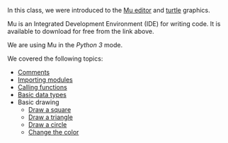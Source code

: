 
In this class, we were introduced to the [Mu editor][mu] and [turtle][turtle]
graphics.

[mu]: https://codewith.mu/
[turtle]: https://docs.python.org/3/library/turtle.html

Mu is an Integrated Development Environment (IDE) for writing code. It is
available to download for free from the link above.

We are using Mu in the *Python 3* mode.

We covered the following topics:

- [Comments](./01-comments.py)
- [Importing modules](./02-imports.py)
- [Calling functions](./03-function-calls.py)
- [Basic data types](./04-data-types.py)
- Basic drawing
  - [Draw a square](./05-square.py)
  - [Draw a triangle](./06-triangle.py)
  - [Draw a circle](./07-circle.py)
  - [Change the color](./08-color.py)
